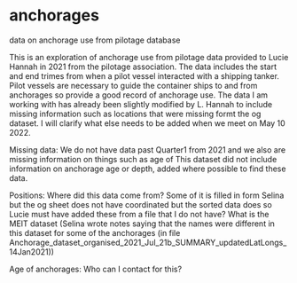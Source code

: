 # anchorages
data on anchorage use from pilotage database


This is an exploration of anchorage use from pilotage data provided to Lucie Hannah in 2021 from the pilotage association. The data includes the start and end trimes from when a pilot vessel interacted with a shipping tanker. Pilot vessels are necessary to guide the container ships to and from anchorages so provide a good record of anchorage use. The data I am working with has already been slightly modified by L. Hannah to include missing information such as locations that were missing formt the og dataset. I will clarify what else needs to be added when we meet on May 10 2022.


Missing data: We do not have data past Quarter1 from 2021 and we also are missing information on things such as age of This dataset did not include information on anchorage age or depth, added where possible to find these data. 

Positions: Where did this data come from? Some of it is filled in form Selina but the og sheet does not have coordinated but the sorted data does so Lucie must have added these from a file that I do not have? What is the MEIT dataset (Selina wrote notes saying that the names were different in this dataset for some of the anchorages (in file Anchorage_dataset_organised_2021_Jul_21b_SUMMARY_updatedLatLongs_14Jan2021))

Age of anchorages: Who can I contact for this?


